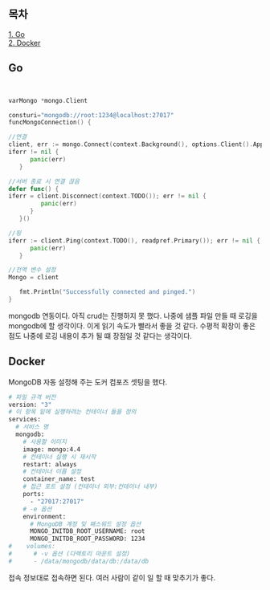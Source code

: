 ## 목차
[1. Go](#go)   
[2. Docker](#docker)    

## Go
```go


varMongo *mongo.Client

consturi="mongodb://root:1234@localhost:27017"
funcMongoConnection() {

//연결
client, err := mongo.Connect(context.Background(), options.Client().ApplyURI(uri))
iferr != nil {
      panic(err)
   }

//서버 종료 시 연결 끊음
defer func() {
iferr = client.Disconnect(context.TODO()); err != nil {
         panic(err)
      }
   }()

//핑
iferr := client.Ping(context.TODO(), readpref.Primary()); err != nil {
      panic(err)
   }

//전역 변수 설정
Mongo = client

   fmt.Println("Successfully connected and pinged.")
}

```
mongodb 연동이다. 아직 crud는 진행하지 못 했다. 나중에 샘플 파일 만들 때 로깅을 mongodb에 할 생각이다. 이게 읽기 속도가 빨라서 좋을 것 같다. 수평적 확장이 좋은 점도 나중에 로깅 내용이 추가 될 떄 장점일 것 같다는 생각이다.

## Docker
MongoDB 자동 설정해 주는 도커 컴포즈 셋팅을 했다.

```dockerfile
# 파일 규격 버전
version: "3"
# 이 항목 밑에 실행하려는 컨테이너 들을 정의
services:
  # 서비스 명
  mongodb:
    # 사용할 이미지
    image: mongo:4.4
    # 컨테이너 실행 시 재시작
    restart: always
    # 컨테이너 이름 설정
    container_name: test
    # 접근 포트 설정 (컨테이너 외부:컨테이너 내부)
    ports:
      - "27017:27017"
    # -e 옵션
    environment:
      # MongoDB 계정 및 패스워드 설정 옵션
      MONGO_INITDB_ROOT_USERNAME: root
      MONGO_INITDB_ROOT_PASSWORD: 1234
#    volumes:
#      # -v 옵션 (다렉토리 마운트 설정)
#      - /data/mongodb/data/db:/data/db
```
접속 정보대로 접속하면 된다. 여러 사람이 같이 일 할 때 맞추기가 좋다.